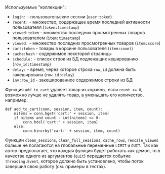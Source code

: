 Используемые "коллекции":
- `login:` - пользовательские сессии (`user:token`)
- `recent:` - множество, содержащее время последней активности пользователя (`token:timestamp`)
- `viewed:token` - множество последних просмотренных товаров пользователем (`item:timestamp`)
- `viewed:` - множество последних просмотренных товаров (`item:score`)
- `cart:token` - товары в корзине пользователя (`item:count`)
- `cache:hash` - содержимое некоторой страницы
- `schedule:` - список строк из БД подлежащих кешированию (`row_id:timestamp`)
- `delay:` - время, через которое строка `row_id` должна быть закеширована (`row_id:delay`)
- `inv:row_id` - закешированное содержимое строки из БД

Функция `add_to_cart` удаляет товар из корзины, если `count <= 0`, возможно лучше не удалять товар, а уменьшать его количество, например:
```
def add_to_cart(conn, session, item, count):
    nitems = conn.hget('cart:' + session, item)
    if nitems and count - int(nitems) <= 0:
        conn.hdel('cart:' + session, item)
    else:
        conn.hincrby('cart:' + session, item, count)
```

Функции `clean_sessions`, `clean_full_sessions`, `cache_rows`, `rescale_viewed` больше не полагаются на глобальные переменные `LIMIT` и `QUIT`. Так как автор предполагает, что каждая функция будет работать как демон, то в качестве одного из аргументов (`quit`) передается событие `threading.Event`, которое должно быть установлено, чтобы поток завершил свою работу (см. примеры в тестах).

